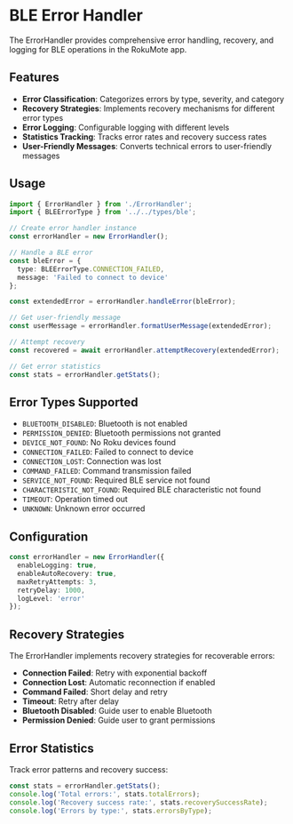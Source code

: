 # BLE Error Handler

The ErrorHandler provides comprehensive error handling, recovery, and logging for BLE operations in the RokuMote app.

## Features

- **Error Classification**: Categorizes errors by type, severity, and category
- **Recovery Strategies**: Implements recovery mechanisms for different error types
- **Error Logging**: Configurable logging with different levels
- **Statistics Tracking**: Tracks error rates and recovery success rates
- **User-Friendly Messages**: Converts technical errors to user-friendly messages

## Usage

```typescript
import { ErrorHandler } from './ErrorHandler';
import { BLEErrorType } from '../../types/ble';

// Create error handler instance
const errorHandler = new ErrorHandler();

// Handle a BLE error
const bleError = {
  type: BLEErrorType.CONNECTION_FAILED,
  message: 'Failed to connect to device'
};

const extendedError = errorHandler.handleError(bleError);

// Get user-friendly message
const userMessage = errorHandler.formatUserMessage(extendedError);

// Attempt recovery
const recovered = await errorHandler.attemptRecovery(extendedError);

// Get error statistics
const stats = errorHandler.getStats();
```

## Error Types Supported

- `BLUETOOTH_DISABLED`: Bluetooth is not enabled
- `PERMISSION_DENIED`: Bluetooth permissions not granted
- `DEVICE_NOT_FOUND`: No Roku devices found
- `CONNECTION_FAILED`: Failed to connect to device
- `CONNECTION_LOST`: Connection was lost
- `COMMAND_FAILED`: Command transmission failed
- `SERVICE_NOT_FOUND`: Required BLE service not found
- `CHARACTERISTIC_NOT_FOUND`: Required BLE characteristic not found
- `TIMEOUT`: Operation timed out
- `UNKNOWN`: Unknown error occurred

## Configuration

```typescript
const errorHandler = new ErrorHandler({
  enableLogging: true,
  enableAutoRecovery: true,
  maxRetryAttempts: 3,
  retryDelay: 1000,
  logLevel: 'error'
});
```

## Recovery Strategies

The ErrorHandler implements recovery strategies for recoverable errors:

- **Connection Failed**: Retry with exponential backoff
- **Connection Lost**: Automatic reconnection if enabled
- **Command Failed**: Short delay and retry
- **Timeout**: Retry after delay
- **Bluetooth Disabled**: Guide user to enable Bluetooth
- **Permission Denied**: Guide user to grant permissions

## Error Statistics

Track error patterns and recovery success:

```typescript
const stats = errorHandler.getStats();
console.log('Total errors:', stats.totalErrors);
console.log('Recovery success rate:', stats.recoverySuccessRate);
console.log('Errors by type:', stats.errorsByType);
```